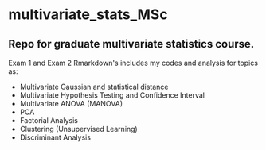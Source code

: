 # multivariate_stats_MSc
## Repo for graduate multivariate statistics course.

Exam 1 and Exam 2 Rmarkdown's includes my codes and analysis for topics as:

- Multivariate Gaussian and statistical distance 
- Multivariate Hypothesis Testing and Confidence Interval
- Multivariate ANOVA (MANOVA)
- PCA 
- Factorial Analysis
- Clustering (Unsupervised Learning)
- Discriminant Analysis
